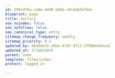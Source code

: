 ```yaml
---
id: 198cd76a-ca0e-4e08-b46b-c6cdab5bfbdc
blueprint: page
title: Gallery
seo_noindex: false
seo_nofollow: false
seo_canonical_type: entry
sitemap_change_frequency: weekly
sitemap_priority: 0.5
updated_by: d830de32-a0be-47d7-9f11-5f980e5d4ca3
updated_at: 1716822035
parent: home
template: films/index
protect: logged_in

---
```

